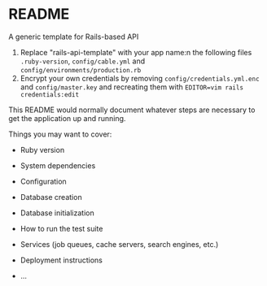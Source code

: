 # README

A generic template for Rails-based API

1. Replace "rails-api-template" with your app name:n the following files `.ruby-version`, `config/cable.yml` and `config/environments/production.rb`
2. Encrypt your own credentials by removing `config/credentials.yml.enc` and `config/master.key` and recreating them with `EDITOR=vim rails credentials:edit`

This README would normally document whatever steps are necessary to get the
application up and running.

Things you may want to cover:

* Ruby version

* System dependencies

* Configuration

* Database creation

* Database initialization

* How to run the test suite

* Services (job queues, cache servers, search engines, etc.)

* Deployment instructions

* ...
